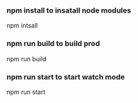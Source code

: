 ### npm install to insatall node modules
npm intsall
### npm run build to build prod
npm run build
### npm run start to start watch mode
npm run start